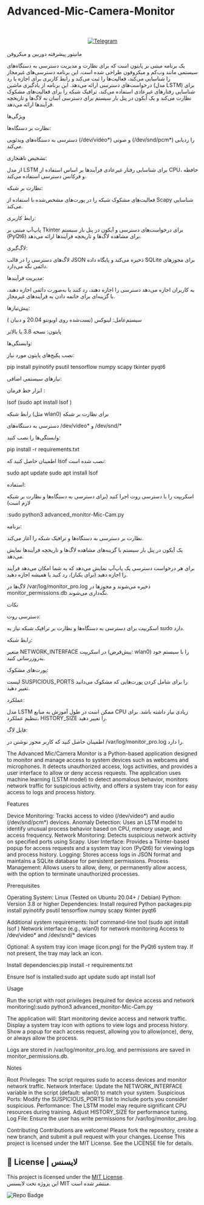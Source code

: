 # Advanced-Mic-Camera-Monitor
<div align="center">
  <br><br>
  <a href="https://t.me/NullError_ir" target="_blank">
    <img src="https://img.shields.io/badge/Telegram-black?style=for-the-badge&logo=Telegram" alt="Telegram" />
  </a>
</div>
<br>
مانیتور پیشرفته دوربین و میکروفن

 یک برنامه مبتنی بر پایتون است که برای نظارت و مدیریت دسترسی به دستگاه‌های سیستمی مانند وب‌کم و میکروفون طراحی شده است. این برنامه دسترسی‌های غیرمجاز را شناسایی می‌کند، فعالیت‌ها را ثبت می‌کند و رابط کاربری برای اجازه یا رد درخواست‌های دسترسی ارائه می‌دهد. این برنامه از یادگیری ماشین (مدل LSTM) برای شناسایی رفتارهای غیرعادی استفاده می‌کند، ترافیک شبکه را برای فعالیت‌های مشکوک نظارت می‌کند و یک آیکون در پنل بار سیستم برای دسترسی آسان به لاگ‌ها و تاریخچه فرآیندها ارائه می‌دهد.
 
ویژگی‌ها

نظارت بر دستگاه‌ها:

دسترسی به دستگاه‌های ویدئویی (/dev/video*) و صوتی (/dev/snd/pcm*) را ردیابی می‌کند.

تشخیص ناهنجاری:

از مدل LSTM برای شناسایی رفتار غیرعادی فرآیندها بر اساس استفاده از CPU، حافظه و فرکانس دسترسی استفاده می‌کند.

نظارت بر شبکه: 

فعالیت‌های مشکوک شبکه را در پورت‌های مشخص‌شده با استفاده از Scapy شناسایی می‌کند.

رابط کاربری:

پاپ‌آپ مبتنی بر Tkinter برای درخواست‌های دسترسی و آیکون در پنل بار سیستم (PyQt6) برای مشاهده لاگ‌ها و تاریخچه فرآیندها ارائه می‌دهد.

لاگ‌گیری:

لاگ‌های دسترسی را در قالب JSON ذخیره می‌کند و پایگاه داده SQLite برای مجوزهای دائمی نگه می‌دارد.

مدیریت فرآیندها: 

به کاربران اجازه می‌دهد دسترسی را اجازه دهند، رد کنند یا به‌صورت دائمی اجازه دهند، با گزینه‌ای برای خاتمه دادن به فرآیندهای غیرمجاز.

پیش‌نیازها:

سیستم‌عامل: لینوکس (تست‌شده روی اوبونتو 20.04 و دبیان )

پایتون: نسخه 3.8 یا بالاتر

وابستگی‌ها:

نصب پکیج‌های پایتون مورد نیاز:

pip install pyinotify psutil tensorflow numpy scapy tkinter pyqt6



نیازهای سیستمی اضافی:


ابزار خط فرمان :

lsof (sudo apt install lsof )

رابط شبکه (مثل wlan0) برای نظارت بر شبکه


دسترسی به دستگاه‌های /dev/video* و /dev/snd/*



وابستگی‌ها را نصب کنید:

pip install -r requirements.txt





اطمینان حاصل کنید که lsof نصب شده است:

sudo apt update
sudo apt install lsof




استفاده:

اسکریپت را با دسترسی روت اجرا کنید (برای دسترسی به دستگاه‌ها و نظارت بر شبکه لازم است)

:sudo python3 advanced_monitor-Mic-Cam.py



برنامه:

نظارت بر دسترسی به دستگاه‌ها و ترافیک شبکه را آغاز می‌کند.

یک آیکون در پنل بار سیستم با گزینه‌های مشاهده لاگ‌ها و تاریخچه فرآیندها نمایش می‌دهد.

برای هر درخواست دسترسی یک پاپ‌آپ نمایش می‌دهد که به شما امکان می‌دهد فرآیند را اجازه دهید (برای یکبار)، رد کنید یا همیشه اجازه دهید.


لاگ‌ها در /var/log/monitor_pro.log ذخیره می‌شوند و مجوزها در monitor_permissions.db نگه‌داری می‌شوند.

نکات

دسترسی روت:

اسکریپت برای دسترسی به دستگاه‌ها و نظارت بر ترافیک شبکه نیاز به sudo دارد.

رابط شبکه:

متغیر NETWORK_INTERFACE در اسکریپت (پیش‌فرض: wlan0) را با سیستم خود به‌روزرسانی کنید.

پورت‌های مشکوک:

لیست SUSPICIOUS_PORTS را برای شامل کردن پورت‌هایی که مشکوک می‌دانید تغییر دهید.

عملکرد:

مدل LSTM ممکن است در طول آموزش به منابع CPU زیادی نیاز داشته باشد. برای تنظیم عملکرد، HISTORY_SIZE را تغییر دهید.

فایل لاگ:

اطمینان حاصل کنید که کاربر مجوز نوشتن در /var/log/monitor_pro.log را دارد.






The Advanced Mic/Camera Monitor is a Python-based application designed to monitor and manage access to system devices such as webcams and microphones. It detects unauthorized access, logs activities, and provides a user interface to allow or deny access requests. The application uses machine learning (LSTM model) to detect anomalous behavior, monitors network traffic for suspicious activity, and offers a system tray icon for easy access to logs and process history.

Features

Device Monitoring: Tracks access to video (/dev/video*) and audio (/dev/snd/pcm*) devices.
Anomaly Detection: Uses an LSTM model to identify unusual process behavior based on CPU, memory usage, and access frequency.
Network Monitoring: Detects suspicious network activity on specified ports using Scapy.
User Interface: Provides a Tkinter-based popup for access requests and a system tray icon (PyQt6) for viewing logs and process history.
Logging: Stores access logs in JSON format and maintains a SQLite database for persistent permissions.
Process Management: Allows users to allow, deny, or permanently allow access, with the option to terminate unauthorized processes.

Prerequisites

Operating System: Linux (Tested on Ubuntu 20.04+ / Debian)
Python: Version 3.8 or higher
Dependencies:
Install required Python packages:pip install pyinotify psutil tensorflow numpy scapy tkinter pyqt6


Additional system requirements:
lsof command-line tool (sudo apt install lsof )
Network interface (e.g., wlan0) for network monitoring
Access to /dev/video* and /dev/snd/* devices


Optional:
A system tray icon image (icon.png) for the PyQt6 system tray. If not present, the tray may lack an icon.


Install dependencies:pip install -r requirements.txt


Ensure lsof is installed:sudo apt update
sudo apt install lsof


Usage

Run the script with root privileges (required for device access and network monitoring):sudo python3 advanced_monitor-Mic-Cam.py


The application will:
Start monitoring device access and network traffic.
Display a system tray icon with options to view logs and process history.
Show a popup for each access request, allowing you to allow(once), deny, or always allow the process.


Logs are stored in /var/log/monitor_pro.log, and permissions are saved in monitor_permissions.db.

Notes

Root Privileges: The script requires sudo to access devices and monitor network traffic.
Network Interface: Update the NETWORK_INTERFACE variable in the script (default: wlan0) to match your system.
Suspicious Ports: Modify the SUSPICIOUS_PORTS list to include ports you consider suspicious.
Performance: The LSTM model may require significant CPU resources during training. Adjust HISTORY_SIZE for performance tuning.
Log File: Ensure the user has write permissions for /var/log/monitor_pro.log.

Contributing
Contributions are welcome! Please fork the repository, create a new branch, and submit a pull request with your changes.
License
This project is licensed under the MIT License. See the LICENSE file for details.


## 📄 License | لایسنس

This project is licensed under the [MIT License](LICENSE).  
این پروژه تحت لایسنس MIT منتشر شده است.



![Repo Badge](https://visitor-badge.laobi.icu/badge?page_id=null-err0r.Advanced-Mic-Camera-Monitor) 
